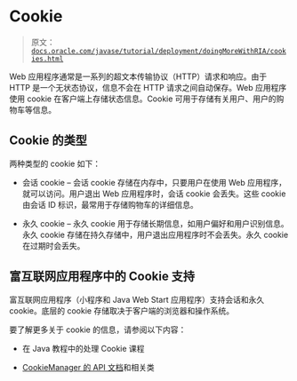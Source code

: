 # Cookie

> 原文：[`docs.oracle.com/javase/tutorial/deployment/doingMoreWithRIA/cookies.html`](https://docs.oracle.com/javase/tutorial/deployment/doingMoreWithRIA/cookies.html)

Web 应用程序通常是一系列的超文本传输协议（HTTP）请求和响应。由于 HTTP 是一个无状态协议，信息不会在 HTTP 请求之间自动保存。Web 应用程序使用 cookie 在客户端上存储状态信息。Cookie 可用于存储有关用户、用户的购物车等信息。

## Cookie 的类型

两种类型的 cookie 如下：

+   会话 cookie – 会话 cookie 存储在内存中，只要用户在使用 Web 应用程序，就可以访问。用户退出 Web 应用程序时，会话 cookie 会丢失。这些 cookie 由会话 ID 标识，最常用于存储购物车的详细信息。

+   永久 cookie – 永久 cookie 用于存储长期信息，如用户偏好和用户识别信息。永久 cookie 存储在持久存储中，用户退出应用程序时不会丢失。永久 cookie 在过期时会丢失。

## 富互联网应用程序中的 Cookie 支持

富互联网应用程序（小程序和 Java Web Start 应用程序）支持会话和永久 cookie。底层的 cookie 存储取决于客户端的浏览器和操作系统。

要了解更多关于 cookie 的信息，请参阅以下内容：

+   在 Java 教程中的处理 Cookie 课程

+   [CookieManager 的 API 文档](https://docs.oracle.com/javase/8/docs/api/java/net/CookieManager.html)和相关类
